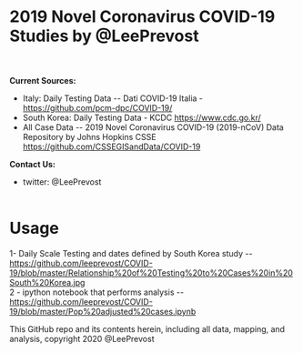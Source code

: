 # 2019 Novel Coronavirus COVID-19 Studies by @LeePrevost


<br><br>
<b>Current Sources:</b><br>

* Italy: Daily Testing Data -- Dati COVID-19 Italia - https://github.com/pcm-dpc/COVID-19/ <br> 
* South Korea: Daily Testing Data - KCDC https://www.cdc.go.kr/ <br>
* All Case Data -- 2019 Novel Coronavirus COVID-19 (2019-nCoV) Data Repository by Johns Hopkins CSSE https://github.com/CSSEGISandData/COVID-19 <br>

<b>Contact Us: </b><br>
* twitter: @LeePrevost
<br><br>


# Usage
1- Daily Scale Testing and dates defined by South Korea study -- https://github.com/leeprevost/COVID-19/blob/master/Relationship%20of%20Testing%20to%20Cases%20in%20South%20Korea.jpg <br>
2 - ipython notebook that performs analysis -- https://github.com/leeprevost/COVID-19/blob/master/Pop%20adjusted%20cases.ipynb <br>


This GitHub repo and its contents herein, including all data, mapping, and analysis, copyright 2020 @LeePrevost